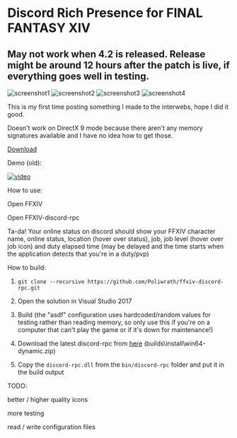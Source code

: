 # Discord Rich Presence for FINAL FANTASY XIV

## May not work when 4.2 is released. Release might be around 12 hours after the patch is live, if everything goes well in testing.

![screenshot1](https://i.imgur.com/O3ykoPj.png)
![screenshot2](https://i.imgur.com/rg9KWGO.png)
![screenshot3](https://i.imgur.com/WlULdui.png)
![screenshot4](https://i.imgur.com/TxXtOuI.png)

This is my first time posting something I made to the interwebs, hope I did it good. 

Doesn't work on DirectX 9 mode because there aren't any memory signatures available and I have no idea how to get those.

[Download](https://github.com/Poliwrath/ffxiv-discord-rpc/releases/latest)

Demo (old):

[![video](https://img.youtube.com/vi/GBYuvp6H5ak/0.jpg)](https://www.youtube.com/watch?v=GBYuvp6H5ak)

How to use:

Open FFXIV

Open FFXIV-discord-rpc

Ta-da! Your online status on discord should show your FFXIV character name, online status, location (hover over status), job, job level (hover over job icon) and duty elapsed time (may be delayed and the time starts when the application detects that you're in a duty/pvp)

How to build:

1. ```git clone --recursive https://github.com/Poliwrath/ffxiv-discord-rpc.git```

2. Open the solution in Visual Studio 2017

3. Build (the "asdf" configuration uses hardcoded/random values for testing rather than reading memory, so only use this if you're on a computer that can't play the game or if it's down for maintenance!)

4. Download the latest discord-rpc from [here](https://ci.appveyor.com/project/crmarsh/discord-rpc/build/artifacts) (builds\install\win64-dynamic.zip)

5. Copy the ```discord-rpc.dll``` from the ```bin/discord-rpc``` folder and put it in the build output

TODO:

better / higher quality icons

more testing

read / write configuration files